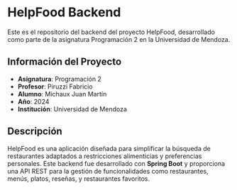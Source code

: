 # HelpFood Backend

Este es el repositorio del backend del proyecto HelpFood, desarrollado como parte de la asignatura Programación 2 en la Universidad de Mendoza.

## Información del Proyecto

- **Asignatura**: Programación 2
- **Profesor**: Piruzzi Fabricio
- **Alumno**: Michaux Juan Martín
- **Año**: 2024
- **Institución**: Universidad de Mendoza

## Descripción

HelpFood es una aplicación diseñada para simplificar la búsqueda de restaurantes adaptados a restricciones alimenticias y preferencias personales. Este backend fue desarrollado con **Spring Boot** y proporciona una API REST para la gestión de funcionalidades como restaurantes, menús, platos, reseñas, y restaurantes favoritos.

